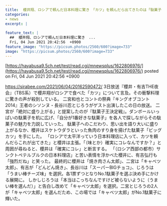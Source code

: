 ```yaml
---
title:  櫻井翔、ロシアで頼んだ日本料理に驚き　「カツ」を頼んだら出てきたのは「駄菓子のビッグカツ」  
categories:
- news
excerpt: |
  
feature_text: |
  ##  櫻井翔、ロシアで頼んだ日本料理に驚き　...
  Fri, 04 Jun 2021 20:42:56  +0900
feature_image: "https://picsum.photos/2560/600?image=733"
image: "https://picsum.photos/2560/600?image=733"
---
```


[https://hayabusa9.5ch.net/test/read.cgi/mnewsplus/1622806976/](https://hayabusa9.5ch.net/test/read.cgi/mnewsplus/1622806976/)
posted on Fri, 04 Jun 2021 20:42:56  +0900

<!--more-->

https://sirabee.com/2021/06/04/20162590472/ 3日放送『櫻井・有吉THE夜会』（TBS系）で櫻井翔がロシアで食べた「カツ」について言及。その衝撃料理に驚きの声が殺到している。 二宮和也とコントの祭典『キングオブコント2014』王者のシソンヌ・長谷川忍とじろうがゲスト出演したこの日の放送。 二宮が「絶対に盛り上がる」と提案したのが『駄菓子王決定戦』。ダンボールいっぱいの駄菓子を机に広げ、「自分が1番好きな駄菓子」を各人で探しながらその駄菓子の魅力を力説していった。 駄菓子へのこだわり、思い出を語り大いに盛り上がるなか、櫻井はスケトウダラといった魚肉のすり身を揚げた駄菓子「ビッグカツ」を手にした。 「ロシアで太平洋っていう日本料理店に入って、カツを頼んだらこれが出てきた」と櫻井は主張。「（味とか）確実にコレなんですか？」と周囲が尋ねると、櫻井は「確実にコレ」と断言する。 「（ロシア西部の都市）サンクトペテルブルクの日本料理店」と苦い表情を浮かべた櫻井に、有吉弘行も「強烈だね」と笑った。 最終的に櫻井は「焼き肉さん太郎」、二宮は「キャベツ太郎」、有吉が「どんどん焼き」、長谷川は「スーパーBIGチョコ」、じろうは「うまい棒チーズ味」を選択。各1票ずつとなりNo.1駄菓子を選ぶ決め手にかける展開に。 しかしじろうは「本当はこっちなんですけど被らないように（うまい棒を選んだ）」と告白し改めて「キャベツ太郎」を選択。二宮とじろうの2人が「キャベツ太郎」を選んだため、この場では「キャベツ太郎」がNo.1駄菓子に輝いた。
